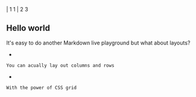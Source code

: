 | 1 1 
| 2 3

## Hello world

It's easy to do another Markdown live playground but what about layouts?

-

	You can acually lay out columns and rows

-

	With the power of CSS grid
